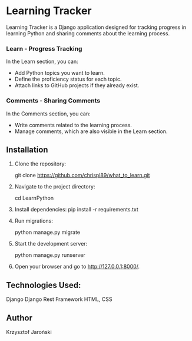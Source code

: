 # Learning Tracker

Learning Tracker is a Django application designed for tracking progress in learning Python and sharing comments about the learning process.


### Learn - Progress Tracking

In the Learn section, you can:

- Add Python topics you want to learn.
- Define the proficiency status for each topic.
- Attach links to GitHub projects if they already exist.

### Comments - Sharing Comments

In the Comments section, you can:

- Write comments related to the learning process.
- Manage comments, which are also visible in the Learn section.

## Installation

1. Clone the repository:

    git clone https://github.com/chrispl89/what_to_learn.git

2. Navigate to the project directory:

    cd LearnPython

3. Install dependencies:
    pip install -r requirements.txt

4. Run migrations:

    python manage.py migrate

5. Start the development server:

    python manage.py runserver

6. Open your browser and go to http://127.0.0.1:8000/.


## Technologies Used:
Django
Django Rest Framework
HTML, CSS


## Author
Krzysztof Jaroński

